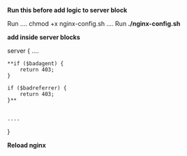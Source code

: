 **Run this before add logic to server block**


Run .... chmod +x nginx-config.sh ....
Run **./nginx-config.sh**


**add inside server blocks**

server {
    ....

    **if ($badagent) {
        return 403;
    }

    if ($badreferrer) {
        return 403;
    }**


    ....
}

**Reload nginx**
